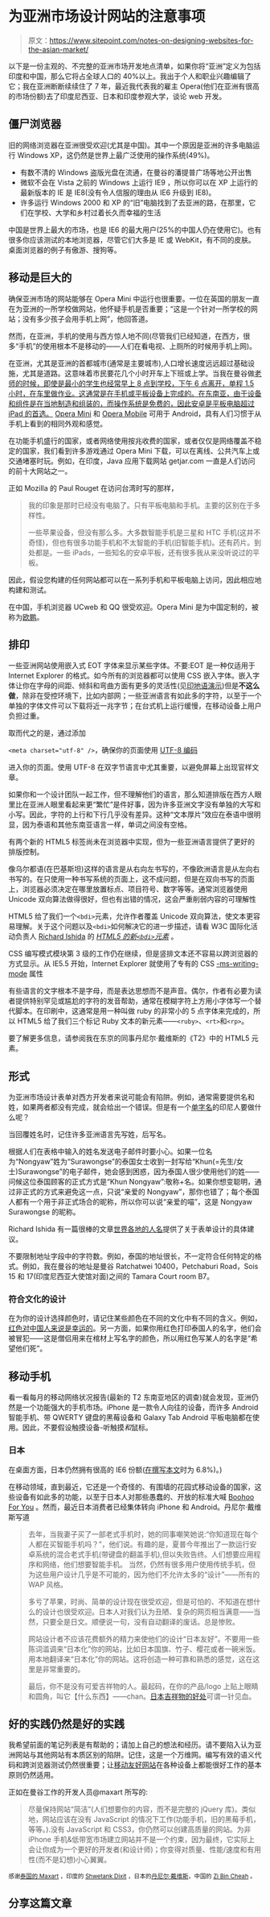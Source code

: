 # 为亚洲市场设计网站的注意事项

> 原文：<https://www.sitepoint.com/notes-on-designing-websites-for-the-asian-market/>

以下是一份主观的、不完整的亚洲市场开发地点清单，如果你将“亚洲”定义为包括印度和中国，那么它将占全球人口的 40%以上。我出于个人和职业兴趣编辑了它；我在亚洲断断续续住了 7 年，最近我代表我的雇主 Opera(他们在亚洲有很高的市场份额)去了印度尼西亚、日本和印度参观大学，谈论 web 开发。

## 僵尸浏览器

旧的网络浏览器在亚洲很受欢迎(尤其是中国)。其中一个原因是亚洲的许多电脑运行 Windows XP，这仍然是世界上最广泛使用的操作系统(49%)。

*   有数不清的 Windows 盗版光盘在流通，在曼谷的潘提普广场等地公开出售
*   微软不会在 Vista 之前的 Windows 上运行 IE9 ，所以你可以在 XP 上运行的最新版本的 IE 是 IE8(没有令人信服的理由从 IE6 升级到 IE8)。
*   许多运行 Windows 2000 和 XP 的“旧”电脑找到了去亚洲的路，在那里，它们在学校、大学和乡村过着长久而幸福的生活

中国是世界上最大的市场，也是 IE6 的最大用户(25%的中国人仍在使用它)。也有很多你应该测试的本地浏览器，尽管它们大多是 IE 或 WebKit，有不同的皮肤。桌面浏览器的例子有傲游、搜狗等。

## 移动是巨大的

确保亚洲市场的网站能够在 Opera Mini 中运行也很重要。一位在英国的朋友一直在为亚洲的一所学校做网站，他怀疑手机是否重要；“这是一个针对一所学校的网站；没有多少孩子会用手机上网”，他回答道。

然而，在亚洲，手机的使用与西方惊人地不同(尽管我们已经知道，在西方，很多“手机”的使用根本不是移动的——人们在看电视、上厕所的时候用手机上网)。

在亚洲，尤其是亚洲的首都城市(通常是主要城市),人口增长速度远远超过基础设施，尤其是道路。这意味着市民要花几个小时开车上下班或上学。当我在曼谷做[老师的时候，即使是最小的学生也经常早上 8 点到学校，下午 6 点离开，单程 1.5 小时，在车里做作业。这通常是在手机或平板设备上完成的。在东南亚，由于设备和组件是在当地制造和组装的，而操作系统是免费的，因此安卓是平板电脑超过 iPad 的首选。](http://www.brucelawson.co.uk/2004/colourful-kids-bangkok/) [Opera Mini](http://my.opera.com/operamini/blog/2011/10/11/opera-mini-6-5-for-android-now-with-data-usage) 和 [Opera Mobile](http://my.opera.com/operamobile/blog/2011/10/11/opera-mobile-11-5-for-android-now-with-data-usage) 可用于 Android，具有人们习惯于从手机上看到的相同外观和感觉。

在功能手机盛行的国家，或者网络使用按兆收费的国家，或者仅仅是网络覆盖不稳定的国家，我们看到许多游戏通过 Opera Mini 下载，可以在离线、公共汽车上或交通堵塞时玩。例如，在印度，Java 应用下载网站 getjar.com 一直是人们访问的前十大网站之一。

正如 Mozilla 的 Paul Rouget 在访问台湾时写的那样，

> 我的印象是那时已经没有电脑了。只有平板电脑和手机。主要的区别在于多样性。
> 
> 一些苹果设备，但没有那么多。大多数智能手机是三星和 HTC 手机(这并不奇怪)，但也有很多功能手机和不太智能的手机(旧智能手机)。还有药片。到处都是。一些 iPads，一些知名的安卓平板，还有很多我从来没听说过的平板。

因此，假设您构建的任何网站都可以在一系列手机和平板电脑上访问，因此相应地构建和测试。

在中国，手机浏览器 UCweb 和 QQ 很受欢迎。Opera Mini 是为中国定制的，被称为[欧鹏](http://my.opera.com/ODIN/blog/2011/08/09/introducing-oupeng-a-chinese-opera)。

## 排印

一些亚洲网站使用嵌入式 EOT 字体来显示某些字体。不要:EOT 是一种仅适用于 Internet Explorer 的格式。如今所有的浏览器都可以使用 CSS 嵌入字体。嵌入字体让你在字母的间距、倾斜和弯曲方面有更多的灵活性(见[印地语演示](http://experimenting.in/css3/webfonts/hindifontsdemo/devanagarifonts.htm))但是**不这么做**，除非在受控环境下，比如内部网；一些亚洲语言有如此多的字符，以至于一个单独的字体文件可以下载将近一兆字节；在台式机上运行缓慢，在移动设备上用户负担过重。

取而代之的是，通过添加

`<meta charset="utf-8" />`，确保你的页面使用 [UTF-8 编码](http://en.wikipedia.org/wiki/UTF-8)

进入你的页面。使用 UTF-8 在双字节语言中尤其重要，以避免屏幕上出现官样文章。

如果你和一个设计团队一起工作，但不理解他们的语言，那么知道排版在西方人眼里比在亚洲人眼里看起来更“繁忙”是件好事，因为许多亚洲文字没有单独的大写和小写。因此，字符的上行和下行几乎没有差异。这种“文本厚片”效应在泰语中很明显，因为泰语和其他东南亚语言一样，单词之间没有空格。

有两个新的 HTML5 标签尚未在浏览器中实现，但为一些亚洲语言提供了更好的排版控制。

像乌尔都语(在巴基斯坦)这样的语言是从右向左书写的，不像欧洲语言是从左向右书写的。在只使用一种书写系统的页面上，这不成问题，但是在双向书写的页面上，浏览器必须决定在哪里放置标点、项目符号、数字等等。通常浏览器使用 Unicode 双向算法做得很好，但也有出错的情况，这会严重削弱内容的可理解性

HTML5 给了我们一个`<bdi>`元素，允许作者覆盖 Unicode 双向算法，使文本更容易理解。关于这个问题以及`<bdi>`如何解决它的进一步描述，请看 W3C 国际化活动负责人 [Richard Ishida](http://twitter.com/r12a) 的 [<cite>HTML5 的新`<bdi>`元素</cite>](http://rishida.net/blog/?p=564) 。

CSS 编写模式模块第 3 级的工作仍在继续，但是竖排文本还不容易以跨浏览器的方式显示。从 IE5.5 开始，Internet Explorer 就使用了专有的 CSS [-ms-writing-mode](http://msdn.microsoft.com/en-us/library/ms535153(v=vs.85).aspx) 属性

有些语言的文字根本不是字母，而是表达思想而不是声音。偶尔，作者有必要为读者提供特别罕见或尴尬的字符的发音帮助，通常在模糊字符上方用小字体写一个替代脚本。在印刷中，这通常是用一种叫做 ruby 的非常小的 5 点字体来完成的，所以 HTML5 给了我们三个标记 Ruby 文本的新元素——`<ruby>`、`<rt>`和`<rp>`。

要了解更多信息，请参阅我在东京的同事丹尼尔·戴维斯的《T2》中的 HTML5 元素。

## 形式

为亚洲市场设计表单对西方开发者来说可能会有陷阱。例如，通常需要提供名和姓，如果两者都没有完成，就会给出一个错误。但是有一个[单字名](http://en.wikipedia.org/wiki/Indonesian_names#Example_1:_Single_word_name)的印尼人要做什么呢？

当回覆姓名时，记住许多亚洲语言先写姓，后写名。

根据人们在表格中输入的姓名发送电子邮件时要小心。如果一位名为“Nongyaw”姓为“Surawongse”的泰国女士收到一封写给“Khun(=先生/女士)Surawongse”的电子邮件，她会感到困惑，因为泰国人很少使用他们的姓——问候这位泰国顾客的正式方式是“Khun Nongyaw”:敬称+名。如果你想变聪明，通过非正式的方式来避免这一点，只说“亲爱的 Nongyaw”，那你也错了；每个泰国人都有一个用于非正式场合的昵称，所以你可以说“亲爱的喵”，这是 Nongyaw Surawongse 的昵称。

Richard Ishida 有一篇很棒的文章[世界各地的人名](https://www.w3.org/International/questions/qa-personal-names)提供了关于表单设计的具体建议。

不要限制地址字段中的字符数。例如，泰国的地址很长，不一定符合任何特定的格式。例如，我在曼谷的地址是曼谷 Ratchatwei 10400，Petchaburi Road，Sois 15 和 17(印度尼西亚大使馆对面)之间的 Tamara Court room B7。

### 符合文化的设计

在为你的设计选择颜色时，请记住某些颜色在不同的文化中有不同的含义。例如，[红色对中国人来说是幸运的](http://en.wikipedia.org/wiki/Color_in_Chinese_culture)。另一方面，如果你用红色打印泰国人的名字，他们会被冒犯——这是僧侣用来在棺材上写名字的颜色，所以用红色写某人的名字是“希望他们死”。

## 移动手机

看一看每月的移动网络状况报告(最新的 T2 东南亚地区的调查)就会发现，亚洲仍然是一个功能强大的手机市场。iPhone 是一款令人向往的设备，而许多 Android 智能手机、带 QWERTY 键盘的黑莓设备和 Galaxy Tab Android 平板电脑都在使用。因此，不要假设触摸设备-听触摸*和*鼠标。

### 日本

在桌面方面，日本仍然拥有很高的 IE6 份额([在撰写本文](http://www.ie6countdown.com/)时为 6.8%)。)

在移动领域，直到最近，它还是一个奇怪的、有围墙的花园式移动设备的国家，这些设备有如此多的功能，以至于日本人对那些愚蠢的、开放的标准大喊 [Boohoo For You](http://www.youtube.com/watch?v=1xQVnny0LSg) 。然而，最近日本消费者已经集体转向 iPhone 和 Android。丹尼尔·戴维斯写道

> 去年，当我妻子买了一部老式手机时，她的同事嘲笑她说:“你知道现在每个人都在买智能手机吗？”，他们说。有趣的是，夏普今年推出了一款运行安卓系统的混合老式手机(带键盘的翻盖手机),但以失败告终。人们想要应用程序和网络，他们想要智能手机。
> 当然，仍然有很多用户使用传统手机，但为这些用户设计几乎是不可能的，因为他们不允许太多的“设计”——所有的 WAP 风格。
> 
> 多亏了苹果，时尚、简单的设计现在很受欢迎，但是可怕的、不知道在想什么的设计也很受欢迎。日本人对我们认为丑陋、复杂的网页相当满意——当然，只要全是日文。顺便说一句，没有自动翻译的废话。总是惨败。
> 
> 网站设计者不应该花费额外的精力来使他们的设计“日本友好”。不要用一些陈词滥调来“日本化”你的网站，比如日本国旗、竹子、樱花或者一碗米饭。用本地翻译来“日本化”你的网站。这将创造一种可靠和熟悉的感觉，这在这里是非常重要的。
> 
> 最后，你不是没有可爱吉祥物的人。最起码，在你的产品/logo 上贴上眼睛和圆角，叫它【什么东西】——chan。[日本吉祥物的好处](http://mygengo.com/about-us/blog/japanese-mascots/)可谓一针见血。

## 好的实践仍然是好的实践

我希望前面的笔记列表是有帮助的；请加上自己的想法和经历。请不要陷入认为亚洲网站与其他网站有本质区别的陷阱。记住，这是一个万维网。编写有效的语义代码和跨浏览器测试仍然很重要；让[移动友好网站](http://dev.opera.com/articles/view/the-mobile-web-optimization-guide/)在各种设备上都能很好工作的基本原则仍然适用。

正如在曼谷工作的开发人员@maxart 所写的:

> 尽量保持网站“简洁”(人们想要你的内容，而不是完整的 jQuery 库)。类似地，网站应该在没有 JavaScript 的情况下工作(功能手机，旧的黑莓手机，等等。).没有 JavaScript 和 CSS3，你仍然可以创建高质量的网站。为非 iPhone 手机&低带宽市场建立网站并不是一个约束，因为最终，它实际上会让你成为一个更好的开发者(和设计师)；你变得对质量、性能/速度和有用性(而不是幻想)小心翼翼。

<small>感谢[泰国的 Maxart](http://twitter.com/maxart) ，印度的 [Shwetank Dixit](http://twitter.com/shwetank) ，日本的[丹尼尔·戴维斯](http://twitter.com/ourmaninjapan)，中国的 [Zi Bin Cheah](http://twitter.com/zibin) 。</small>

## 分享这篇文章